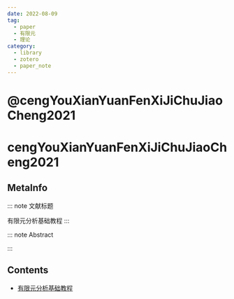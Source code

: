 ```yaml
---
date: 2022-08-09
tag:
  - paper
  - 有限元
  - 理论
category:
  - library
  - zotero
  - paper_note
---
```


# @cengYouXianYuanFenXiJiChuJiaoCheng2021

# cengYouXianYuanFenXiJiChuJiaoCheng2021

## MetaInfo

::: note 文献标题

 有限元分析基础教程
:::

::: note Abstract


:::


## Contents

- [有限元分析基础教程](./../physics/有限元分析基础教程/有限元分析基础教程.md)

